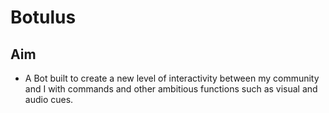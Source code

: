 # Botulus

## Aim

- A Bot built to create a new level of interactivity between my community and I with commands and other ambitious functions such as visual and audio cues. 
